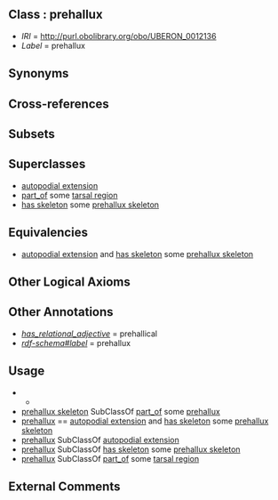 
## Class : prehallux

 * *IRI* = http://purl.obolibrary.org/obo/UBERON_0012136
 * *Label* = prehallux

## Synonyms


## Cross-references


## Subsets


## Superclasses

 * [autopodial extension](../../UBERON/81/UBERON_0005881.md)
 * [part_of](../../BFO/50/BFO_0000050.md) some [tarsal region](../../UBERON/54/UBERON_0004454.md)
 * [has skeleton](../../RO/51/RO_0002551.md) some [prehallux skeleton](../../UBERON/22/UBERON_3000922.md)

## Equivalencies

 * [autopodial extension](../../UBERON/81/UBERON_0005881.md) and [has skeleton](../../RO/51/RO_0002551.md) some [prehallux skeleton](../../UBERON/22/UBERON_3000922.md)

## Other Logical Axioms


## Other Annotations

 * *[has_relational_adjective](../../UBPROP/07/UBPROP_0000007.md)* = prehallical
 * *[rdf-schema#label](../../el/rdf-schema#label.md)* = prehallux

## Usage

 * -
 * [prehallux skeleton](../../UBERON/22/UBERON_3000922.md) SubClassOf [part_of](../../BFO/50/BFO_0000050.md) some [prehallux](../../UBERON/36/UBERON_0012136.md)
 * [prehallux](../../UBERON/36/UBERON_0012136.md) == [autopodial extension](../../UBERON/81/UBERON_0005881.md) and [has skeleton](../../RO/51/RO_0002551.md) some [prehallux skeleton](../../UBERON/22/UBERON_3000922.md)
 * [prehallux](../../UBERON/36/UBERON_0012136.md) SubClassOf [autopodial extension](../../UBERON/81/UBERON_0005881.md)
 * [prehallux](../../UBERON/36/UBERON_0012136.md) SubClassOf [has skeleton](../../RO/51/RO_0002551.md) some [prehallux skeleton](../../UBERON/22/UBERON_3000922.md)
 * [prehallux](../../UBERON/36/UBERON_0012136.md) SubClassOf [part_of](../../BFO/50/BFO_0000050.md) some [tarsal region](../../UBERON/54/UBERON_0004454.md)

## External Comments

